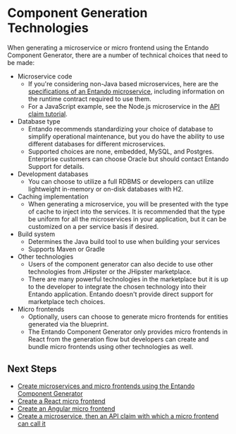 # Component Generation Technologies

When generating a microservice or micro frontend using the Entando Component Generator, there are a number of technical choices that need to be made:

* Microservice code
  * If you're considering non-Java based microservices, here are the [specifications of an Entando microservice](../curate/bundle-details.md#microservices-specifications), including information on the runtime contract required to use them. 
  * For a JavaScript example, see the Node.js microservice in the [API claim tutorial](../../tutorials/create/ms/add-api-claim.md).
* Database type
  * Entando recommends standardizing your choice of database to simplify operational maintenance, but you do have the ability to use different databases for different microservices.
  * Supported choices are none, embedded, MySQL, and Postgres. Enterprise customers can choose Oracle but should contact Entando Support for details.
* Development databases
  * You can choose to utilize a full RDBMS or developers can utilize lightweight in-memory or on-disk databases with H2.
* Caching implementation
  * When generating a microservice, you will be presented with the type of cache to inject into the services. It is recommended that the type be uniform for all the microservices in your application, but it can be customized on a per service basis if desired.
* Build system
  * Determines the Java build tool to use when building your services
  * Supports Maven or Gradle
* Other technologies
  * Users of the component generator can also decide to use other technologies from JHipster or the JHipster marketplace.
  * There are many powerful technologies in the marketplace but it is up to the developer to integrate the chosen technology into their Entando application. Entando doesn't provide direct support for marketplace tech choices.
* Micro frontends
  * Optionally, users can choose to generate micro frontends for entities generated via the blueprint.
  * The Entando Component Generator only provides micro frontends in React from the generation flow but developers can create and bundle micro frontends using other technologies as well. 

## Next Steps

- [Create microservices and micro frontends using the Entando Component Generator](../../tutorials/create/ms/generate-microservices-and-micro-frontends.md)
- [Create a React micro frontend](../../tutorials/create/mfe/react.md)
- [Create an Angular micro frontend](../../tutorials/create/mfe/angular.md)
- [Create a microservice, then an API claim with which a micro frontend can call it](../../tutorials/create/ms/add-api-claim.md)



